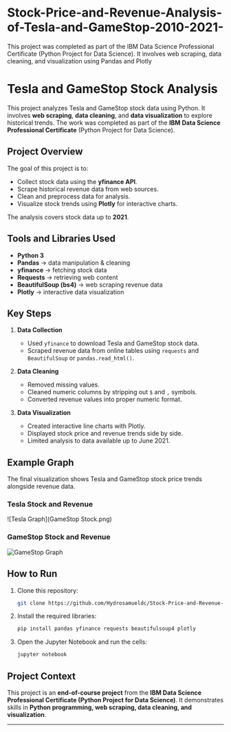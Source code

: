 # Stock-Price-and-Revenue-Analysis-of-Tesla-and-GameStop-2010-2021-
This project was completed as part of the IBM Data Science Professional Certificate (Python Project for Data Science). It involves web scraping, data cleaning, and visualization using Pandas and Plotly


# Tesla and GameStop Stock Analysis

This project analyzes Tesla and GameStop stock data using Python. It involves **web scraping**, **data cleaning**, and **data visualization** to explore historical trends. The work was completed as part of the **IBM Data Science Professional Certificate** (Python Project for Data Science).

## Project Overview

The goal of this project is to:

* Collect stock data using the **yfinance API**.
* Scrape historical revenue data from web sources.
* Clean and preprocess data for analysis.
* Visualize stock trends using **Plotly** for interactive charts.

The analysis covers stock data up to **2021**.

## Tools and Libraries Used

* **Python 3**
* **Pandas** → data manipulation & cleaning
* **yfinance** → fetching stock data
* **Requests** → retrieving web content
* **BeautifulSoup (bs4)** → web scraping revenue data
* **Plotly** → interactive data visualization

## Key Steps

1. **Data Collection**

   * Used `yfinance` to download Tesla and GameStop stock data.
   * Scraped revenue data from online tables using `requests` and `BeautifulSoup` or  `pandas.read_html()`.

2. **Data Cleaning**

   * Removed missing values.
   * Cleaned numeric columns by stripping out `$` and `,` symbols.
   * Converted revenue values into proper numeric format.

3. **Data Visualization**

   * Created interactive line charts with Plotly.
   * Displayed stock price and revenue trends side by side.
   * Limited analysis to data available up to June 2021.

## Example Graph

The final visualization shows Tesla and GameStop stock price trends alongside revenue data.

### Tesla Stock and Revenue  
![Tesla Graph](GameStop Stock.png)  

### GameStop Stock and Revenue  
![GameStop Graph](images/gme_stock.png) 

## How to Run

1. Clone this repository:

   ```bash
   git clone https://github.com/Hydrosamueldc/Stock-Price-and-Revenue-Analysis-of-Tesla-and-GameStop-2010-2021-.git

   ```
2. Install the required libraries:

   ```bash
   pip install pandas yfinance requests beautifulsoup4 plotly
   ```
3. Open the Jupyter Notebook and run the cells:

   ```bash
   jupyter notebook
   ```

## Project Context

This project is an **end-of-course project** from the **IBM Data Science Professional Certificate (Python Project for Data Science)**.
It demonstrates skills in **Python programming, web scraping, data cleaning, and visualization**.

---

